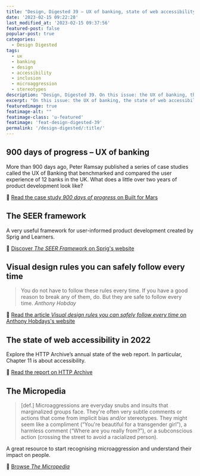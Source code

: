 ```yaml
---
title: "Design, Digested 39 – UX of banking, state of web accessibility, microaggressions"
date: '2023-02-15 09:22:28'
last_modified_at: '2023-02-15 09:37:56'
featured-post: false
popular-post: true
categories:
  - Design Digested
tags:
  - ux
  - banking
  - design
  - accessibility
  - inclusion
  - microaggression
  - stereotypes
description: "Design, Digested 39. On this issue: the UX of banking, the state of web accessibility, the encyclopedia of microaggressions and more"
excerpt: "On this issue: the UX of banking, the state of web accessibility, the encyclopedia of microaggressions and more."
featuredimage: true
featimage-alt: ""
featimage-class: 'u-featured'
featimage: 'feat-design-digested-39'
permalink: '/design-digested/:title/'
---
```

## 900 days of progress – UX of banking

More than 900 days ago, Peter Ramsay published a series of case studies called the UX of Banking that benchmarked and compared the user experience of 12 banks in the UK. What does a little over two years of product development look like?

🔗 [Read the case study _900 days of progress_ on Built for Mars](https://builtformars.com/case-studies/ux-banking-chapter-7)

## The SEER framework

A very useful framework for user-informed product development created by Sprig and Learners. 

🔗 [Discover _The SEER Framework_ on Sprig's website](https://sprig.com/seer-framework)

## Visual design rules you can safely follow every time

> You do not have to follow these rules every time. If you have a good reason to break any of them, do. But they are safe to follow every time.
> <cite>Anthony Hobday</cite>

🔗 [Read the article _Visual design rules you can safely follow every time_ on Anthony Hobdays's website](https://anthonyhobday.com/sideprojects/saferules/)

## The state of web accessibility in 2022

Explore the HTTP Archive’s annual state of the web report. In particular, Chapter 11 is about accessibility.

🔗 [Read the report on HTTP Archive](https://almanac.httparchive.org/en/2022/accessibility#introduction)

## The Micropedia

> [def.] Microaggressions are everyday snubs and insults that marginalized groups face. They're often very subtle comments or actions that come from implicit bias and/or stereotypes. They might seem like a compliment (“You're beautiful for a transgender girl”), a harmless comment (“Where are you really from?”), or a subconscious action (crossing the street to avoid a racialized person).

A great resource to start recognising microaggression and understand their impact on people. 

🔗 [Browse _The Micropedia_](https://www.themicropedia.org/)